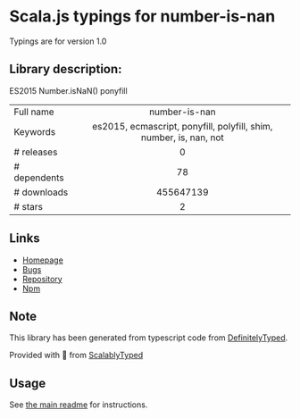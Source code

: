 
# Scala.js typings for number-is-nan

Typings are for version 1.0

## Library description:
ES2015 Number.isNaN() ponyfill

|                    |                 |
| ------------------ | :-------------: |
| Full name          | number-is-nan |
| Keywords           | es2015, ecmascript, ponyfill, polyfill, shim, number, is, nan, not |
| # releases         | 0 |
| # dependents       | 78 |
| # downloads        | 455647139 |
| # stars            | 2 |

## Links
- [Homepage](https://github.com/sindresorhus/number-is-nan#readme)
- [Bugs](https://github.com/sindresorhus/number-is-nan/issues)
- [Repository](https://github.com/sindresorhus/number-is-nan)
- [Npm](https://www.npmjs.com/package/number-is-nan)
    


## Note
This library has been generated from typescript code from [DefinitelyTyped](https://definitelytyped.org).

Provided with :purple_heart: from [ScalablyTyped](https://github.com/oyvindberg/ScalablyTyped)

## Usage
See [the main readme](../../readme.md) for instructions.



